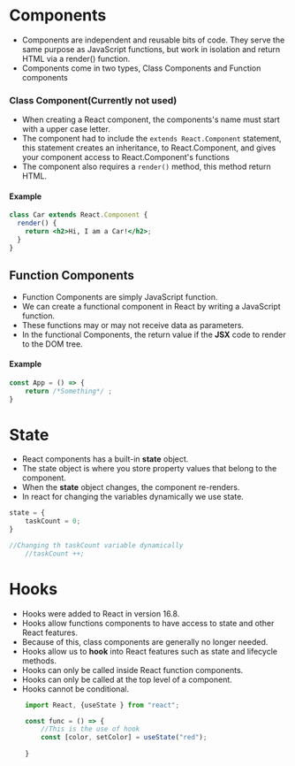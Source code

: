 # Components

- Components are independent and reusable bits of code. They serve the same purpose as JavaScript functions, but work in isolation and return HTML via a render() function.
- Components come in two types, Class Components and Function components
### Class Component(Currently not used)
-  When creating a React component, the components's name must start with a upper case letter.
-  The component had to include the `extends React.Component` statement, this statement creates an inheritance, to React.Component, and gives your component access to React.Component's functions 
-  The component also requires a `render()` method, this method return HTML.
#### Example 

```jsx
class Car extends React.Component {
  render() {
    return <h2>Hi, I am a Car!</h2>;
  }
}
```

## Function Components
- Function Components are simply JavaScript function.
- We can create a functional component in React by writing a JavaScript function.
- These functions may or may not receive data as parameters.
- In the functional Components, the return value if the **JSX** code to render to the DOM tree.

#### Example
```jsx
const App = () => {
	return /*Something*/ ;
}
```
# State 

- React components has a built-in **state** object.
- The state object is where you store property values that belong to the component.
- When the **state** object changes, the component re-renders.
- In react for changing the variables dynamically we use state.

```js
state = {
	taskCount = 0;
}

//Changing th taskCount variable dynamically
	//taskCount ++;
```

# Hooks

- Hooks were added to React in version 16.8.
- Hooks allow functions components to have access to state and other React features.
- Because of this, class components are generally no longer needed.
- Hooks allow us to **hook** into React features such as state and lifecycle methods.
- Hooks can only be called inside React function components.
- Hooks can only be called at the top level of a component.
- Hooks cannot be conditional.

```jsx
	import React, {useState } from "react";

	const func = () => {
		//This is the use of hook
		const [color, setColor] = useState("red");
		
	}
```
